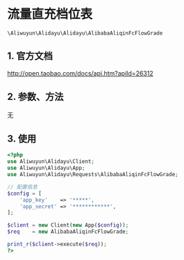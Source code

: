 # 流量直充档位表

`\Aliwuyun\Alidayu\Alidayu\AlibabaAliqinFcFlowGrade`

## 1. 官方文档

http://open.taobao.com/docs/api.htm?apiId=26312

## 2. 参数、方法

无

## 3. 使用

```php
<?php
use Aliwuyun\Alidayu\Client;
use Aliwuyun\Alidayu\App;
use Aliwuyun\Alidayu\Requests\AlibabaAliqinFcFlowGrade;

// 配置信息
$config = [
    'app_key'    => '*****',
    'app_secret' => '************',
];

$client = new Client(new App($config));
$req    = new AlibabaAliqinFcFlowGrade;

print_r($client->execute($req));
?>
```
